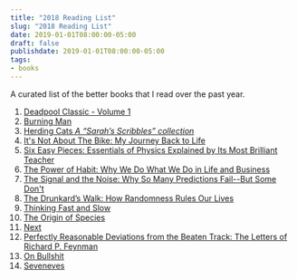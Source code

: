```yaml
---
title: "2018 Reading List"
slug: "2018 Reading List"
date: 2019-01-01T08:00:00-05:00
draft: false
publishdate: 2019-01-01T08:00:00-05:00
tags:
- books
---
```


A curated list of the better books that I read over the past year.

1. [Deadpool Classic - Volume 1][1]
2. [Burning Man][2]
3. [Herding Cats *A “Sarah’s Scribbles” collection*][3]
4. [It's Not About The Bike: My Journey Back to Life][4]
5. [Six Easy Pieces: Essentials of Physics Explained by Its Most Brilliant Teacher][5]
6. [The Power of Habit: Why We Do What We Do in Life and Business][6]
7. [The Signal and the Noise: Why So Many Predictions Fail--But Some Don't][7]
8. [The Drunkard’s Walk: How Randomness Rules Our Lives][8]
9. [Thinking Fast and Slow][9]
10. [The Origin of Species][10]
11. [Next][11]
12. [Perfectly Reasonable Deviations from the Beaten Track: The Letters of Richard P. Feynman][12]
13. [On Bullshit][13]
14. [Seveneves][14]
  
[1]: https://bookshop.org/a/11073/9780785131243
[2]: https://bookshop.org/a/11073/9781612186092
[3]: https://bookshop.org/a/11073/9781449489786
[4]: https://www.goodreads.com/book/show/2265.It_s_Not_about_the_Bike
[5]: https://bookshop.org/a/11073/9780465025275
[6]: https://bookshop.org/a/11073/9780812981605
[7]: https://bookshop.org/a/11073/9780143125082
[8]: https://bookshop.org/a/11073/9780307275172
[9]: https://bookshop.org/a/11073/9780374533557
[10]: https://bookshop.org/a/11073/9780451529060
[11]: https://bookshop.org/a/11073/9780060873165
[12]: https://bookshop.org/a/11073/9780465023714
[13]: https://bookshop.org/a/11073/9780691122946
[14]: https://bookshop.org/a/11073/9780062334510
